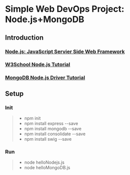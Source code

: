 # Simple Web DevOps Project: Node.js+MongoDB

## Introduction

### [Node.js: JavaScript Servier Side Web Framework](htthttps://nodejs.org/en/docs/guides/getting-started-guide/)

### [W3School Node.js Tutorial](https://www.w3schools.com/nodejs/default.asp)

### [MongoDB Node.js Driver Tutorial](https://mongodb.github.io/node-mongodb-native/3.2/tutorials/main/)

## Setup

### Init

> - npm init
> - npm install express --save
> - npm install mongodb --save
> - npm install consolidate --save
> - npm install swig --save

### Run

> - node helloNodejs.js
> - node helloMongoDB.js
